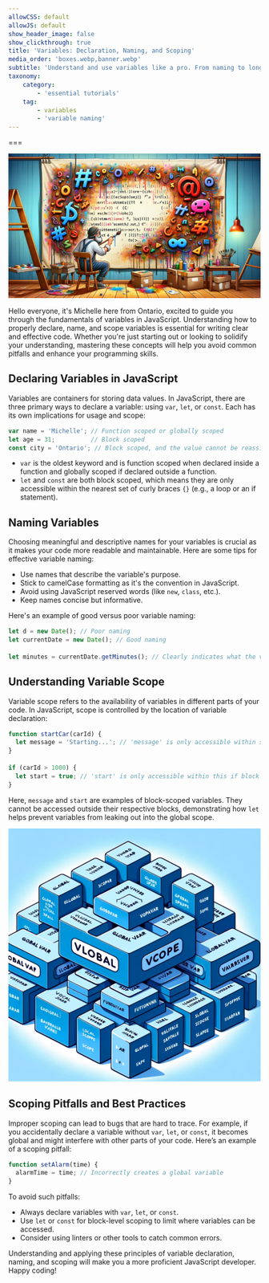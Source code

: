 ```yaml
---
allowCSS: default
allowJS: default
show_header_image: false
show_clickthrough: true
title: 'Variables: Declaration, Naming, and Scoping'
media_order: 'boxes.webp,banner.webp'
subtitle: 'Understand and use variables like a pro. From naming to long subtitles for testing, variables are just the greatest and most wonderful thing you can use.'
taxonomy:
    category:
        - 'essential tutorials'
    tag:
        - variables
        - 'variable naming'
---
```


===

![A banner image depicting an artist painting different symbols and characters on a canvas, symbolizing the creativity and rules in variable naming and declaration in programming.](banner.webp)

Hello everyone, it's Michelle here from Ontario, excited to guide you through the fundamentals of variables in JavaScript. Understanding how to properly declare, name, and scope variables is essential for writing clear and effective code. Whether you're just starting out or looking to solidify your understanding, mastering these concepts will help you avoid common pitfalls and enhance your programming skills.

## Declaring Variables in JavaScript

Variables are containers for storing data values. In JavaScript, there are three primary ways to declare a variable: using `var`, `let`, or `const`. Each has its own implications for usage and scope:

```javascript
var name = 'Michelle'; // Function scoped or globally scoped
let age = 31;          // Block scoped
const city = 'Ontario'; // Block scoped, and the value cannot be reassigned
```

- `var` is the oldest keyword and is function scoped when declared inside a function and globally scoped if declared outside a function.
- `let` and `const` are both block scoped, which means they are only accessible within the nearest set of curly braces `{}` (e.g., a loop or an if statement).

## Naming Variables

Choosing meaningful and descriptive names for your variables is crucial as it makes your code more readable and maintainable. Here are some tips for effective variable naming:

- Use names that describe the variable's purpose.
- Stick to camelCase formatting as it's the convention in JavaScript.
- Avoid using JavaScript reserved words (like `new`, `class`, etc.).
- Keep names concise but informative.

Here's an example of good versus poor variable naming:

```javascript
let d = new Date(); // Poor naming
let currentDate = new Date(); // Good naming

let minutes = currentDate.getMinutes(); // Clearly indicates what the variable holds
```

## Understanding Variable Scope

Variable scope refers to the availability of variables in different parts of your code. In JavaScript, scope is controlled by the location of variable declaration:

```javascript
function startCar(carId) {
  let message = 'Starting...'; // 'message' is only accessible within startCar
}

if (carId > 1000) {
  let start = true; // 'start' is only accessible within this if block
}
```

Here, `message` and `start` are examples of block-scoped variables. They cannot be accessed outside their respective blocks, demonstrating how `let` helps prevent variables from leaking out into the global scope.

![An image depicting boxes within larger boxes, each labeled with different variable names, illustrating the concept of variable scope.](boxes.webp)

## Scoping Pitfalls and Best Practices

Improper scoping can lead to bugs that are hard to trace. For example, if you accidentally declare a variable without `var`, `let`, or `const`, it becomes global and might interfere with other parts of your code. Here’s an example of a scoping pitfall:

```javascript
function setAlarm(time) {
  alarmTime = time; // Incorrectly creates a global variable
}
```

To avoid such pitfalls:
- Always declare variables with `var`, `let`, or `const`.
- Use `let` or `const` for block-level scoping to limit where variables can be accessed.
- Consider using linters or other tools to catch common errors.

Understanding and applying these principles of variable declaration, naming, and scoping will make you a more proficient JavaScript developer. Happy coding!
